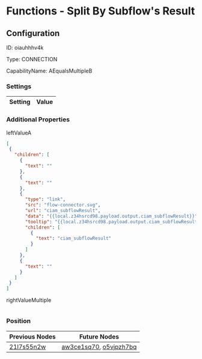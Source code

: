 # Functions - Split By Subflow&#39;s Result
## Configuration
ID:  oiauhhhv4k

Type: CONNECTION 

CapabilityName: AEqualsMultipleB

### Settings
| Setting | Value  |
| :------------------------ | ---------------------------------------- |
 




### Additional Properties
leftValueA
 ```json 
[
  {
    "children": [
      {
        "text": ""
      },
      {
        "text": ""
      },
      {
        "type": "link",
        "src": "flow-connector.svg",
        "url": "ciam_subflowResult",
        "data": "{{local.z34hsrcd98.payload.output.ciam_subflowResult}}",
        "tooltip": "{{local.z34hsrcd98.payload.output.ciam_subflowResult}}",
        "children": [
          {
            "text": "ciam_subflowResult"
          }
        ]
      },
      {
        "text": ""
      }
    ]
  }
]
```


rightValueMultiple
 ```json 

```




### Position
| Previous Nodes | Future Nodes |
| :------------- | ------------ |
| [21l7s55n2w](./21l7s55n2w.md) | [aw3ce1sq70](./aw3ce1sq70.md), [o5vjpzh7bq](./o5vjpzh7bq.md) |